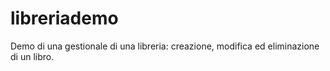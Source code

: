 # libreriademo
Demo di una gestionale di una libreria: creazione, modifica ed eliminazione di un libro.
